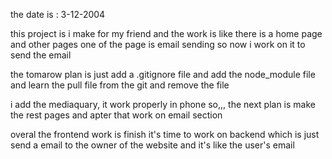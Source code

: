 the date is : 3-12-2004


this project is i make for my friend and the work is like there is a home page and other pages one of the page is email sending 
so now i work on it to send the email


the tomarow plan is just add a .gitignore file and add the node_module file and learn the pull file from the git and remove the
file


i add the mediaquary,
it work properly in phone so,,,
the next plan is make the rest pages and apter that work on email section 


overal the frontend work is finish it's time to work on backend which is just send a email to the owner of the website and it's like the user's email 